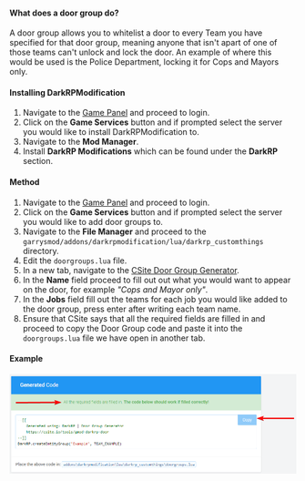 #### What does a door group do?
A door group allows you to whitelist a door to every Team you have specified for that door group, meaning anyone that isn't apart of one of those teams can't unlock and lock the door. An example of where this would be used is the Police Department, locking it for Cops and Mayors only.

#### Installing DarkRPModification
1. Navigate to the [Game Panel](https://hexane.gg) and proceed to login.
2. Click on the **Game Services** button and if prompted select the server you would like to install DarkRPModification to.
3. Navigate to the **Mod Manager**.
4. Install **DarkRP Modifications** which can be found under the **DarkRP** section.

#### Method
1. Navigate to the [Game Panel](https://hexane.gg) and proceed to login.
2. Click on the **Game Services** button and if prompted select the server you would like to add door groups to.
3. Navigate to the **File Manager** and proceed to the ``garrysmod/addons/darkrpmodification/lua/darkrp_customthings`` directory.
4. Edit the ``doorgroups.lua`` file.
5. In a new tab, navigate to the [CSite Door Group Generator](https://csite.io/tools/gmod-darkrp-door).
6. In the **Name** field proceed to fill out out what you would want to appear on the door, for example *"Cops and Mayor only"*.
7. In the **Jobs** field fill out the teams for each job you would like added to the door group, press enter after writing each team name.
8. Ensure that CSite says that all the required fields are filled in and proceed to copy the Door Group code and paste it into the ``doorgroups.lua`` file we have open in another tab.

#### Example
![](https://raw.githubusercontent.com/HexaneNetworks/help-assets/master/assets/creating-door-groups.png)
